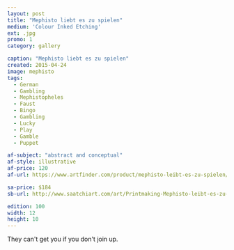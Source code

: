 ```yaml
---
layout: post
title: "Mephisto liebt es zu spielen"
medium: 'Colour Inked Etching'
ext: .jpg
promo: 1
category: gallery

caption: "Mephisto liebt es zu spielen"
created: 2015-04-24
image: mephisto
tags:
  - German
  - Gambling
  - Mephistopheles
  - Faust
  - Bingo
  - Gambling
  - Lucky
  - Play
  - Gamble
  - Puppet

af-subject: "abstract and conceptual"
af-style: illustrative
af-price: 120
af-url: https://www.artfinder.com/product/mephisto-leibt-es-zu-spielen/

sa-price: $184
sb-url: http://www.saatchiart.com/art/Printmaking-Mephisto-leibt-es-zu-speilen/19454/2439391/view

edition: 100
width: 12
height: 10
---
```


They can't get you if you don't join up.
